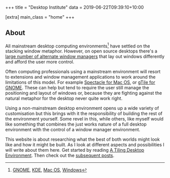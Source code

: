 +++
title = "Desktop Institute"
data = 2019-06-22T09:39:10+10:00

[extra]
main_class = "home"
+++

## About

All mainstream desktop computing environments[^1] have settled on the stacking
window metaphor. However, on open source desktops there's a [large number of
alternate window managers][window-managers] that lay out windows differently
and afford the user more control.

Often computing professionals using a mainstream environment will resort to
extensions and window management applications to work around the limitations of
this model. For example [Spectacle for Mac OS][Spectacle], or [gTile for
GNOME][gTile]. These can help but tend to require the user still manage the
positioning and layout of windows or, because they are fighting against the
natural metaphor for the desktop never quite work right.

Using a non-mainstream desktop environment opens up a wide variety of
customisation but this brings with it the responsibility of building the
rest of the environment yourself. Some revel in this, while others, like myself
would like something that combines the just works nature of a full desktop
environment with the control of a window manager environment.

This website is about researching what the best of both worlds might look like
and how it might be built. As I look at different aspects and possibilities I
will write about them here. Get started by reading [A Tiling Desktop
Environment][pro-desktop]. Then check out the [subsequent posts][posts].

[^1]: [GNOME], [KDE], [Mac OS], [Windows]

[GNOME]: https://www.gnome.org/
[gTile]: https://github.com/gTile/gTile
[KDE]: https://kde.org/
[Mac OS]: https://www.apple.com/macos
[posts]: /posts/
[pro-desktop]: https://bitcannon.net/post/pro-desktop/
[Spectacle]: https://www.spectacleapp.com/
[window-managers]: https://wiki.archlinux.org/index.php/Window_manager#List_of_window_managers
[Windows]: https://www.microsoft.com/windows
